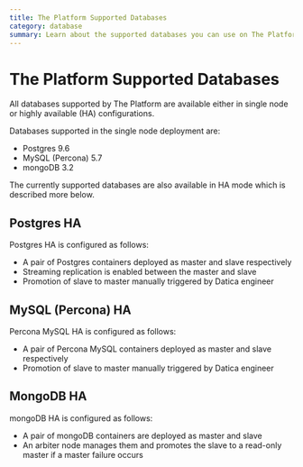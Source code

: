 ```yaml
---
title: The Platform Supported Databases
category: database
summary: Learn about the supported databases you can use on The Platform.
---
```


# The Platform Supported Databases

All databases supported by The Platform are available either in single node or highly available (HA) configurations.

Databases supported in the single node deployment are:
- Postgres 9.6
- MySQL (Percona) 5.7
- mongoDB 3.2

The currently supported databases are also available in HA mode which is described more below.

## Postgres HA
Postgres HA is configured as follows:
- A pair of Postgres containers deployed as master and slave respectively
- Streaming replication is enabled between the master and slave
- Promotion of slave to master manually triggered by Datica engineer

## MySQL (Percona) HA
Percona MySQL HA is configured as follows:
- A pair of Percona MySQL containers deployed as master and slave respectively
- Promotion of slave to master manually triggered by Datica engineer

## MongoDB HA
mongoDB HA is configured as follows:
- A pair of mongoDB containers are deployed as master and slave
- An arbiter node manages them and promotes the slave to a read-only master if a master failure occurs
